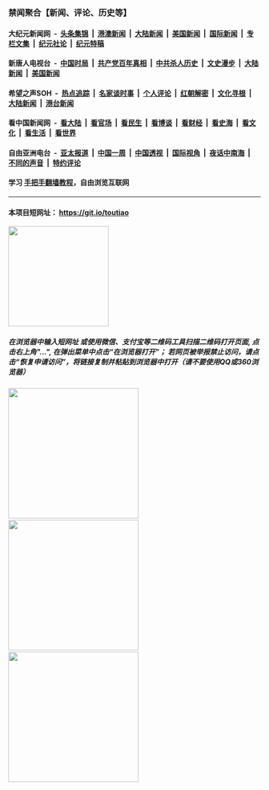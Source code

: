 ### 禁闻聚合【新闻、评论、历史等】

#### 大纪元新闻网 &nbsp;-&nbsp; [头条集锦](indexes/E头条集锦.md?t=02041844) &nbsp;|&nbsp; [港澳新闻](indexes/E港澳新闻.md?t=02041844)  &nbsp;|&nbsp; [大陆新闻](indexes/E大陆新闻.md?t=02041844) &nbsp;|&nbsp; [美国新闻](indexes/E美国新闻.md?t=02041844) &nbsp;|&nbsp; [国际新闻](indexes/E国际新闻.md?t=02041844) &nbsp;|&nbsp; [专栏文集](indexes/E专栏文集.md?t=02041844) &nbsp;|&nbsp; [纪元社论](indexes/E纪元社论.md?t=02041844) &nbsp;|&nbsp; [纪元特稿](indexes/E纪元特稿.md?t=02041844) 

#### 新唐人电视台 &nbsp;-&nbsp; [中国时局](indexes/N中国时局.md?t=02041844) &nbsp;|&nbsp; [共产党百年真相](indexes/N共产党百年真相.md?t=02041844) &nbsp;|&nbsp; [中共杀人历史](indexes/N中共杀人历史.md?t=02041844) &nbsp;|&nbsp; [文史漫步](indexes/N文史漫步.md?t=02041844) &nbsp;|&nbsp; [大陆新闻](indexes/N大陆新闻.md?t=02041844) &nbsp;|&nbsp; [美国新闻](indexes/N美国新闻.md?t=02041844)

#### 希望之声SOH &nbsp;-&nbsp; [热点追踪](indexes/H热点追踪.md?t=02041844) &nbsp;|&nbsp; [名家谈时事](indexes/H名家谈时事.md?t=02041844) &nbsp;|&nbsp; [个人评论](indexes/H个人评论.md?t=02041844)  &nbsp;|&nbsp; [红朝解密](indexes/H红朝解密.md?t=02041844) &nbsp;|&nbsp; [文化寻根](indexes/H文化寻根.md?t=02041844) &nbsp;|&nbsp; [大陆新闻](indexes/H大陆新闻.md?t=02041844) &nbsp;|&nbsp; [港台新闻](indexes/H港台新闻.md?t=02041844)

#### 看中国新闻网 &nbsp;-&nbsp; [看大陆](indexes/S看大陆.md?t=02041844) &nbsp;|&nbsp; [看官场](indexes/S看官场.md?t=02041844) &nbsp;|&nbsp; [看民生](indexes/S看民生.md?t=02041844)  &nbsp;|&nbsp; [看博谈](indexes/S看博谈.md?t=02041844) &nbsp;|&nbsp; [看财经](indexes/S看财经.md?t=02041844) &nbsp;|&nbsp; [看史海](indexes/S看史海.md?t=02041844) &nbsp;|&nbsp; [看文化](indexes/S看文化.md?t=02041844) &nbsp;|&nbsp; [看生活](indexes/S看生活.md?t=02041844) &nbsp;|&nbsp; [看世界](indexes/S看世界.md?t=02041844)

#### 自由亚洲电台 &nbsp;-&nbsp; [亚太报道](indexes/R亚太报道.md?t=02041844) &nbsp;|&nbsp; [中国一周](indexes/R中国一周.md?t=02041844) &nbsp;|&nbsp; [中国透视](indexes/R中国透视.md?t=02041844)  &nbsp;|&nbsp; [国际视角](indexes/R国际视角.md?t=02041844) &nbsp;|&nbsp; [夜话中南海](indexes/R夜话中南海.md?t=02041844) &nbsp;|&nbsp; [不同的声音](indexes/R不同的声音.md?t=02041844) &nbsp;|&nbsp; [特约评论](indexes/R特约评论.md?t=02041844)

#### 学习 [手把手翻墙教程](https://github.com/gfw-breaker/guides/wiki)，自由浏览互联网

----

#### 本项目短网址： https://git.io/toutiao
<img src="https://raw.githubusercontent.com/gfw-breaker/banned-news/master/scripts/img/qr.png" width="200px"/>  

##### 在浏览器中输入短网址 或使用微信、支付宝等二维码工具扫描二维码打开页面, 点击右上角"...", 在弹出菜单中点击“在浏览器打开”； 若网页被举报禁止访问，请点击“恢复申请访问”，将链接复制并粘贴到浏览器中打开（请不要使用QQ或360浏览器）

<img src="https://raw.githubusercontent.com/gfw-breaker/banned-news/master/scripts/img/1.png" width="260px"/> &nbsp; <img src="https://raw.githubusercontent.com/gfw-breaker/banned-news/master/scripts/img/2.png" width="260px"/> &nbsp; <img src="https://raw.githubusercontent.com/gfw-breaker/banned-news/master/scripts/img/3.png" width="260px"/>
